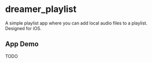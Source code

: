 # dreamer_playlist

A simple playlist app where you can add local audio files to a playlist. Designed for iOS.

## App Demo

TODO
